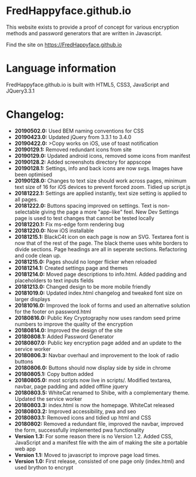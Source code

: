 # FredHappyface.github.io

This website exists to provide a proof of concept for various encryption methods and password generators that are written in Javascript. 

Find the site on https://FredHappyface.github.io

# Language information 
FredHappyface.github.io is built with HTML5, CSS3, JavaScript and JQuery3.3.1

# Changelog:

* **20190502.0:** Used BEM naming conventions for CSS
* **20190423.0:** Updated jQuery from 3.3.1 to 3.4.0
* **20190422.0:** >Copy works on iOS, use of toast notification
* **20190129.1:** Removed redundant icons from site
* **20190129.0:** Updated android icons, removed some icons from manifest
* **20190128.2:** Added screenshots directory for appscope
* **20190128.1:** Settings, info and back icons are now svgs. Images have been optimised
* **20190128.0:** Changes to text size should work across pages, minimum text size of 16 for iOS devices to prevent forced 
	zoom. Tidied up script.js
* **20181222.1:** Settings are applied instantly, text size setting is applied to all pages. 
* **20181222.0:** Buttons spacing improved on settings. Text is non-selectable giving the page a more "app-like" feel. New Dev Settings page is used to test changes that cannot be tested locally 
* **20181220.1:** Fix ms-edge form rendering bug
* **20181220.0:** Now iOS installable
* **20181215.1:** BlackC4t icon on each page is now an SVG. Textarea font is now that of the rest of the page.
	The black theme uses white borders to divide sections. Page headings are all in seperate sections. Refactoring and
	code clean up.
* **20181215.0:** Pages should no longer flicker when reloaded
* **20181214.1:** Created settings page and themes
* **20181214.0:** Moved page descriptions to info.html. Added padding and placeholders to text inputs fields
* **20181213.0:** Changed design to be more mobile friendly
* **20181019.0:** Updated index.html changelog and tweaked font size on larger displays 
* **20181016.0:** Improved the look of forms and used an alternative solution for the footer on password.html
* **20180816.0:** Public Key Cryptography now uses random seed prime numbers to improve the quality of the
	encryption
* **20180814.0:** Improved the design of the site 
* **20180808.1:** Added Password Generator
* **20180807.0:** Public key encryption page added and an update to the service worker
* **20180806.3:** Navbar overhaul and improvement to the look of radio buttons
* **20180806.0:** Buttons should now display side by side in chrome
* **20180805.1:** Copy button added
* **20180805.0:** most scripts now live in scripts/. Modified textarea, navbar, page padding and added offline
	jquery
* **20180803.5:** WhiteCat renamed to Shibe, with a complementary theme. Updated the service worker 
* **20180803.3:** index.html is now the homepage. WhiteCat released
* **20180803.2:** Improved accessibility, pwa and seo
* **20180803.1:** Removed icons and tidied up html and CSS
* **20180802:** Removed a redundant file, improved the navbar, improved the form, successfully implemented pwa
	functionality 
* **Version 1.3:** For some reason there is no Version 1.2. Added CSS, JavaScript and a manifest file with the aim of making the site a portable web app
* **Version 1.1:** Moved to javascript to improve page load times.
* **Version 1.0:** First release, consisted of one page only (index.html) and used brython	to encrypt
